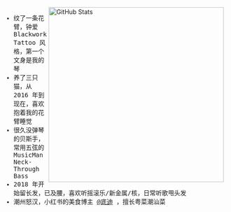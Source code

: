 <img src="https://github-readme-stats.vercel.app/api?username=chengpeiquan&theme=vue&show_icons=true&include_all_commits=true&count_private=true&hide_title=true&layout=compact&hide_border=true&bg_color=ffffff00&text_color=666" width="400" alt="GitHub Stats" align="right" />

<samp>
  <ul>
    <li>纹了一条花臂，钟爱 Blackwork Tattoo 风格，第一个文身是我的琴</li>
    <li>养了三只猫，从 2016 年到现在，喜欢抱着我的花臂睡觉</li>
    <li>很久没弹琴的贝斯手，常用五弦的 MusicMan Neck-Through Bass</li>
    <li>2018 年开始留长发，已及腰，喜欢听摇滚乐/新金属/核，日常听歌甩头发</li>
    <li>潮州怒汉，小红书的美食博主 <a href="https://github.com/chengpeiquan/cooking-cookbook">@底迪</a> ，擅长粤菜潮汕菜</li>
  </ul>
</samp>
